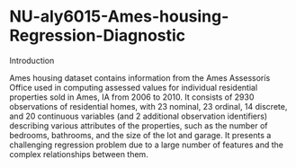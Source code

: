 # NU-aly6015-Ames-housing-Regression-Diagnostic

Introduction

Ames housing dataset contains information from the Ames Assessorís Office used in computing assessed values for individual residential properties sold in Ames, IA from 2006 to 2010. It consists of 2930 observations of residential homes, with 23 nominal, 23 ordinal, 14 discrete, and 20 continuous variables (and 2 additional observation identifiers) describing various attributes of the properties, such as the number of bedrooms, bathrooms, and the size of the lot and garage. It presents a challenging regression problem due to a large number of features and the complex relationships between them.


